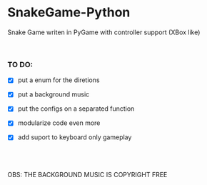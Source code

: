 # SnakeGame-Python
Snake Game writen in PyGame with controller support (XBox like) 

<br>

### TO DO:
- [x] put a enum for the diretions
- [x] put a background music
- [x] put the configs on a separated function
- [x] modularize code even more
- [x] add suport to keyboard only gameplay


<br>
<br>
<br>
OBS: THE BACKGROUND MUSIC IS COPYRIGHT FREE